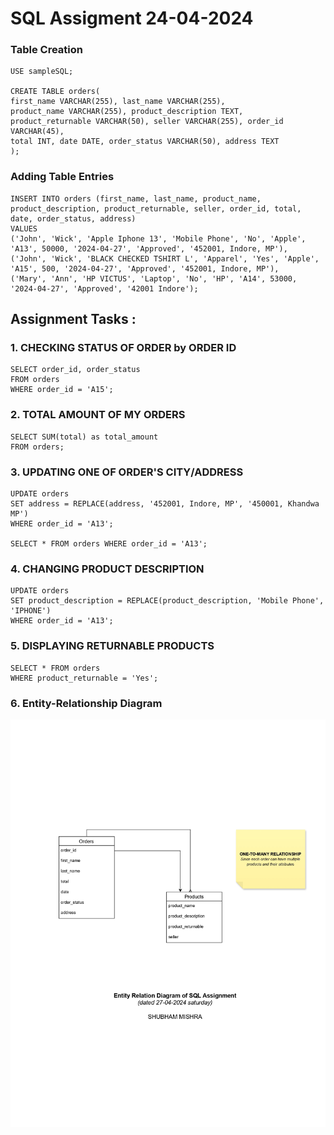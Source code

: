 # SQL Assigment 24-04-2024

 ### Table Creation

    USE sampleSQL;

    CREATE TABLE orders(
    first_name VARCHAR(255), last_name VARCHAR(255),
    product_name VARCHAR(255), product_description TEXT,
    product_returnable VARCHAR(50), seller VARCHAR(255), order_id VARCHAR(45),
    total INT, date DATE, order_status VARCHAR(50), address TEXT
    );

### Adding Table Entries

    INSERT INTO orders (first_name, last_name, product_name, product_description, product_returnable, seller, order_id, total, date, order_status, address)
    VALUES
    ('John', 'Wick', 'Apple Iphone 13', 'Mobile Phone', 'No', 'Apple', 'A13', 50000, '2024-04-27', 'Approved', '452001, Indore, MP'),
    ('John', 'Wick', 'BLACK CHECKED TSHIRT L', 'Apparel', 'Yes', 'Apple', 'A15', 500, '2024-04-27', 'Approved', '452001, Indore, MP'),
    ('Mary', 'Ann', 'HP VICTUS', 'Laptop', 'No', 'HP', 'A14', 53000, '2024-04-27', 'Approved', '42001 Indore');

## Assignment Tasks :

### 1. CHECKING STATUS OF ORDER by ORDER ID
    SELECT order_id, order_status
    FROM orders
    WHERE order_id = 'A15';

### 2. TOTAL AMOUNT OF MY ORDERS

    SELECT SUM(total) as total_amount
    FROM orders;

### 3. UPDATING ONE OF ORDER'S CITY/ADDRESS
    UPDATE orders
    SET address = REPLACE(address, '452001, Indore, MP', '450001, Khandwa MP')
    WHERE order_id = 'A13';

    SELECT * FROM orders WHERE order_id = 'A13';

### 4. CHANGING PRODUCT DESCRIPTION
    UPDATE orders
    SET product_description = REPLACE(product_description, 'Mobile Phone', 'IPHONE')
    WHERE order_id = 'A13';

### 5. DISPLAYING RETURNABLE PRODUCTS
    SELECT * FROM orders
    WHERE product_returnable = 'Yes';

### 6. Entity-Relationship Diagram
![Link Name](https://github.com/mShubham18/SQL-Assignments/blob/main/ENTITY-RELATIONSHIP-DIAG_page-0001.jpg)  
